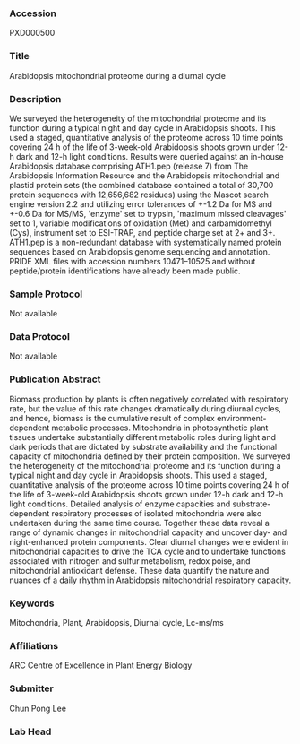 ### Accession
PXD000500

### Title
Arabidopsis mitochondrial proteome during a diurnal cycle

### Description
We surveyed the heterogeneity of the mitochondrial proteome and its function during a typical night and day cycle in Arabidopsis shoots. This used a staged, quantitative analysis of the proteome across 10 time points covering 24 h of the life of 3-week-old Arabidopsis shoots grown under 12-h dark and 12-h light conditions. Results were queried against an in-house Arabidopsis database comprising ATH1.pep (release 7) from The Arabidopsis Information Resource and the Arabidopsis mitochondrial and plastid protein sets (the combined database contained a total of 30,700 protein sequences with 12,656,682 residues) using the Mascot search engine version 2.2 and utilizing error tolerances of +-1.2 Da for MS and +-0.6 Da for MS/MS, 'enzyme' set to trypsin, 'maximum missed cleavages' set to 1, variable modifications of oxidation (Met) and carbamidomethyl (Cys), instrument set to ESI-TRAP, and peptide charge set at 2+ and 3+. ATH1.pep is a non-redundant database with systematically named protein sequences based on Arabidopsis genome sequencing and annotation. PRIDE XML files with accession numbers 10471–10525 and without peptide/protein identifications have already been made public.

### Sample Protocol
Not available

### Data Protocol
Not available

### Publication Abstract
Biomass production by plants is often negatively correlated with respiratory rate, but the value of this rate changes dramatically during diurnal cycles, and hence, biomass is the cumulative result of complex environment-dependent metabolic processes. Mitochondria in photosynthetic plant tissues undertake substantially different metabolic roles during light and dark periods that are dictated by substrate availability and the functional capacity of mitochondria defined by their protein composition. We surveyed the heterogeneity of the mitochondrial proteome and its function during a typical night and day cycle in Arabidopsis shoots. This used a staged, quantitative analysis of the proteome across 10 time points covering 24 h of the life of 3-week-old Arabidopsis shoots grown under 12-h dark and 12-h light conditions. Detailed analysis of enzyme capacities and substrate-dependent respiratory processes of isolated mitochondria were also undertaken during the same time course. Together these data reveal a range of dynamic changes in mitochondrial capacity and uncover day- and night-enhanced protein components. Clear diurnal changes were evident in mitochondrial capacities to drive the TCA cycle and to undertake functions associated with nitrogen and sulfur metabolism, redox poise, and mitochondrial antioxidant defense. These data quantify the nature and nuances of a daily rhythm in Arabidopsis mitochondrial respiratory capacity.

### Keywords
Mitochondria, Plant, Arabidopsis, Diurnal cycle, Lc-ms/ms

### Affiliations
ARC Centre of Excellence in Plant Energy Biology

### Submitter
Chun Pong Lee

### Lab Head


